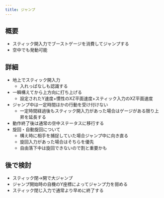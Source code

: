 ```yaml
---
title: ジャンプ
---
```


## 概要
* スティック開入力でブーストゲージを消費してジャンプする
* 空中でも発動可能

## 詳細
* 地上でスティック開入力
    * 入れっぱなしも認識する
* 一瞬構えてから上方向に打ち上げる
    * 設定されたY速度+慣性のXZ平面速度+スティック入力のXZ平面速度
* ジャンプ中は一定時間ほかの行動を受け付けない
    * 一定時間経過後もスティック開入力があった場合はゲージがある限り上昇を延長する
* 動作終了後は通常の空中ステータスに移行する
* 旋回・自動旋回について
    * 構え時に相手を捕捉していた場合ジャンプ中に向き直る
    * 旋回入力があった場合はそちらを優先
    * 自由落下中は旋回できないので割と重要かも

## 後で検討
* スティック閉→開で大ジャンプ
* ジャンプ開始時の自機のY座標によってジャンプ力を弱める
* スティック閉じ入力で通常より早めに終了する
